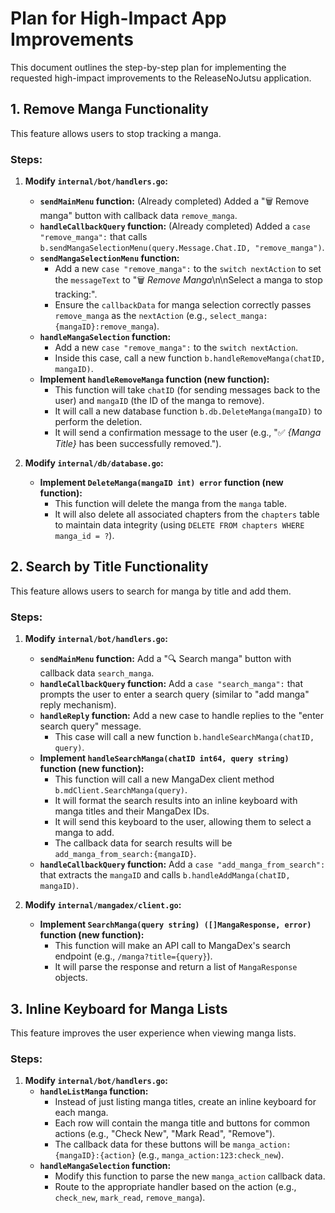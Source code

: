 # Plan for High-Impact App Improvements

This document outlines the step-by-step plan for implementing the requested high-impact improvements to the ReleaseNoJutsu application.

## 1. Remove Manga Functionality

This feature allows users to stop tracking a manga.

### Steps:

1.  **Modify `internal/bot/handlers.go`:**
    *   **`sendMainMenu` function:** (Already completed) Added a "🗑️ Remove manga" button with callback data `remove_manga`.
    *   **`handleCallbackQuery` function:** (Already completed) Added a `case "remove_manga":` that calls `b.sendMangaSelectionMenu(query.Message.Chat.ID, "remove_manga")`.
    *   **`sendMangaSelectionMenu` function:**
        *   Add a new `case "remove_manga":` to the `switch nextAction` to set the `messageText` to "🗑️ *Remove Manga*\n\nSelect a manga to stop tracking:".
        *   Ensure the `callbackData` for manga selection correctly passes `remove_manga` as the `nextAction` (e.g., `select_manga:{mangaID}:remove_manga`).
    *   **`handleMangaSelection` function:**
        *   Add a new `case "remove_manga":` to the `switch nextAction`.
        *   Inside this case, call a new function `b.handleRemoveManga(chatID, mangaID)`.
    *   **Implement `handleRemoveManga` function (new function):**
        *   This function will take `chatID` (for sending messages back to the user) and `mangaID` (the ID of the manga to remove).
        *   It will call a new database function `b.db.DeleteManga(mangaID)` to perform the deletion.
        *   It will send a confirmation message to the user (e.g., "✅ *{Manga Title}* has been successfully removed.").

2.  **Modify `internal/db/database.go`:**
    *   **Implement `DeleteManga(mangaID int) error` function (new function):**
        *   This function will delete the manga from the `manga` table.
        *   It will also delete all associated chapters from the `chapters` table to maintain data integrity (using `DELETE FROM chapters WHERE manga_id = ?`).

## 2. Search by Title Functionality

This feature allows users to search for manga by title and add them.

### Steps:

1.  **Modify `internal/bot/handlers.go`:**
    *   **`sendMainMenu` function:** Add a "🔍 Search manga" button with callback data `search_manga`.
    *   **`handleCallbackQuery` function:** Add a `case "search_manga":` that prompts the user to enter a search query (similar to "add manga" reply mechanism).
    *   **`handleReply` function:** Add a new case to handle replies to the "enter search query" message.
        *   This case will call a new function `b.handleSearchManga(chatID, query)`.
    *   **Implement `handleSearchManga(chatID int64, query string)` function (new function):**
        *   This function will call a new MangaDex client method `b.mdClient.SearchManga(query)`.
        *   It will format the search results into an inline keyboard with manga titles and their MangaDex IDs.
        *   It will send this keyboard to the user, allowing them to select a manga to add.
        *   The callback data for search results will be `add_manga_from_search:{mangaID}`.
    *   **`handleCallbackQuery` function:** Add a `case "add_manga_from_search":` that extracts the `mangaID` and calls `b.handleAddManga(chatID, mangaID)`.

2.  **Modify `internal/mangadex/client.go`:**
    *   **Implement `SearchManga(query string) ([]MangaResponse, error)` function (new function):**
        *   This function will make an API call to MangaDex's search endpoint (e.g., `/manga?title={query}`).
        *   It will parse the response and return a list of `MangaResponse` objects.

## 3. Inline Keyboard for Manga Lists

This feature improves the user experience when viewing manga lists.

### Steps:

1.  **Modify `internal/bot/handlers.go`:**
    *   **`handleListManga` function:**
        *   Instead of just listing manga titles, create an inline keyboard for each manga.
        *   Each row will contain the manga title and buttons for common actions (e.g., "Check New", "Mark Read", "Remove").
        *   The callback data for these buttons will be `manga_action:{mangaID}:{action}` (e.g., `manga_action:123:check_new`).
    *   **`handleMangaSelection` function:**
        *   Modify this function to parse the new `manga_action` callback data.
        *   Route to the appropriate handler based on the action (e.g., `check_new`, `mark_read`, `remove_manga`).
